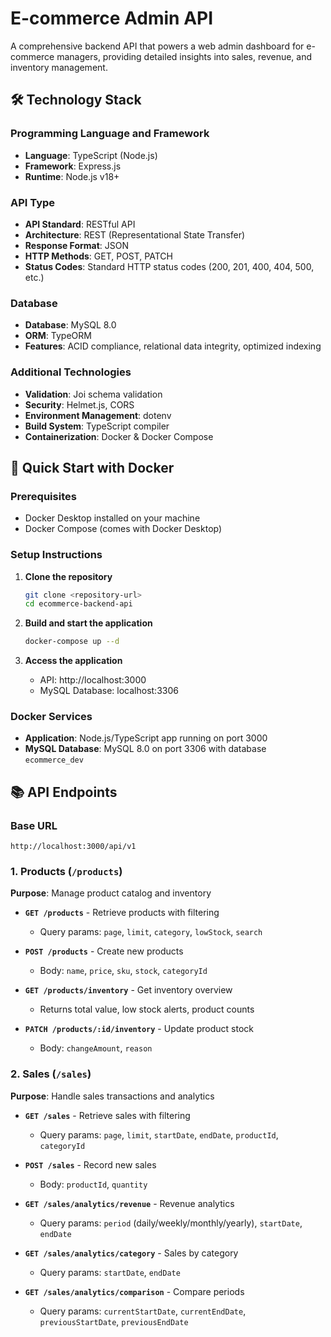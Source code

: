 # E-commerce Admin API

A comprehensive backend API that powers a web admin dashboard for e-commerce managers, providing detailed insights into sales, revenue, and inventory management.

## 🛠 Technology Stack

### Programming Language and Framework
- **Language**: TypeScript (Node.js)
- **Framework**: Express.js
- **Runtime**: Node.js v18+

### API Type
- **API Standard**: RESTful API
- **Architecture**: REST (Representational State Transfer)
- **Response Format**: JSON
- **HTTP Methods**: GET, POST, PATCH
- **Status Codes**: Standard HTTP status codes (200, 201, 400, 404, 500, etc.)

### Database
- **Database**: MySQL 8.0
- **ORM**: TypeORM
- **Features**: ACID compliance, relational data integrity, optimized indexing

### Additional Technologies
- **Validation**: Joi schema validation
- **Security**: Helmet.js, CORS
- **Environment Management**: dotenv
- **Build System**: TypeScript compiler
- **Containerization**: Docker & Docker Compose

## 🚀 Quick Start with Docker

### Prerequisites
- Docker Desktop installed on your machine
- Docker Compose (comes with Docker Desktop)

### Setup Instructions

1. **Clone the repository**
   ```bash
   git clone <repository-url>
   cd ecommerce-backend-api
   ```

2. **Build and start the application**
   ```bash
   docker-compose up --d
   ```

3. **Access the application**
   - API: http://localhost:3000
   - MySQL Database: localhost:3306

### Docker Services
- **Application**: Node.js/TypeScript app running on port 3000
- **MySQL Database**: MySQL 8.0 on port 3306 with database `ecommerce_dev`

## 📚 API Endpoints

### Base URL
```
http://localhost:3000/api/v1
```

### 1. Products (`/products`)
**Purpose**: Manage product catalog and inventory

- **`GET /products`** - Retrieve products with filtering
  - Query params: `page`, `limit`, `category`, `lowStock`, `search`
  
- **`POST /products`** - Create new products
  - Body: `name`, `price`, `sku`, `stock`, `categoryId`
  
- **`GET /products/inventory`** - Get inventory overview
  - Returns total value, low stock alerts, product counts
  
- **`PATCH /products/:id/inventory`** - Update product stock
  - Body: `changeAmount`, `reason`

### 2. Sales (`/sales`)
**Purpose**: Handle sales transactions and analytics

- **`GET /sales`** - Retrieve sales with filtering
  - Query params: `page`, `limit`, `startDate`, `endDate`, `productId`, `categoryId`
  
- **`POST /sales`** - Record new sales
  - Body: `productId`, `quantity`
  
- **`GET /sales/analytics/revenue`** - Revenue analytics
  - Query params: `period` (daily/weekly/monthly/yearly), `startDate`, `endDate`
  
- **`GET /sales/analytics/category`** - Sales by category
  - Query params: `startDate`, `endDate`
  
- **`GET /sales/analytics/comparison`** - Compare periods
  - Query params: `currentStartDate`, `currentEndDate`, `previousStartDate`, `previousEndDate`